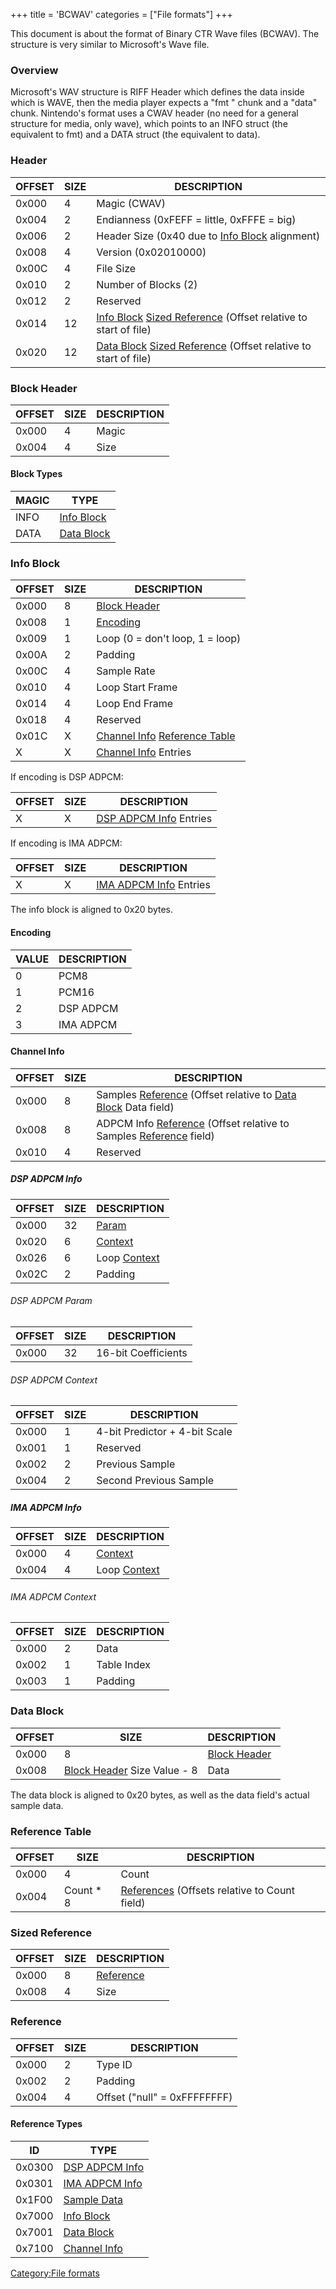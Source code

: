 +++
title = 'BCWAV'
categories = ["File formats"]
+++

This document is about the format of Binary CTR Wave files (BCWAV). The
structure is very similar to Microsoft's Wave file.

### Overview

Microsoft's WAV structure is RIFF Header which defines the data inside
which is WAVE, then the media player expects a "fmt " chunk and a "data"
chunk. Nintendo's format uses a CWAV header (no need for a general
structure for media, only wave), which points to an INFO struct (the
equivalent to fmt) and a DATA struct (the equivalent to data).

### Header

| OFFSET | SIZE | DESCRIPTION                                                                                                            |
|--------|------|------------------------------------------------------------------------------------------------------------------------|
| 0x000  | 4    | Magic (CWAV)                                                                                                           |
| 0x004  | 2    | Endianness (0xFEFF = little, 0xFFFE = big)                                                                             |
| 0x006  | 2    | Header Size (0x40 due to [Info Block](#info_block "wikilink") alignment)                                               |
| 0x008  | 4    | Version (0x02010000)                                                                                                   |
| 0x00C  | 4    | File Size                                                                                                              |
| 0x010  | 2    | Number of Blocks (2)                                                                                                   |
| 0x012  | 2    | Reserved                                                                                                               |
| 0x014  | 12   | [Info Block](#info_block "wikilink") [Sized Reference](#sized_reference "wikilink") (Offset relative to start of file) |
| 0x020  | 12   | [Data Block](#data_block "wikilink") [Sized Reference](#sized_reference "wikilink") (Offset relative to start of file) |

### Block Header

| OFFSET | SIZE | DESCRIPTION |
|--------|------|-------------|
| 0x000  | 4    | Magic       |
| 0x004  | 4    | Size        |

#### Block Types

| MAGIC | TYPE                                 |
|-------|--------------------------------------|
| INFO  | [Info Block](#info_block "wikilink") |
| DATA  | [Data Block](#data_block "wikilink") |

### Info Block

| OFFSET | SIZE | DESCRIPTION                                                                             |
|--------|------|-----------------------------------------------------------------------------------------|
| 0x000  | 8    | [Block Header](#block_header "wikilink")                                                |
| 0x008  | 1    | [Encoding](#encoding "wikilink")                                                        |
| 0x009  | 1    | Loop (0 = don't loop, 1 = loop)                                                         |
| 0x00A  | 2    | Padding                                                                                 |
| 0x00C  | 4    | Sample Rate                                                                             |
| 0x010  | 4    | Loop Start Frame                                                                        |
| 0x014  | 4    | Loop End Frame                                                                          |
| 0x018  | 4    | Reserved                                                                                |
| 0x01C  | X    | [Channel Info](#channel_info "wikilink") [Reference Table](#reference_table "wikilink") |
| X      | X    | [Channel Info](#channel_info "wikilink") Entries                                        |

If encoding is DSP ADPCM:

| OFFSET | SIZE | DESCRIPTION                                          |
|--------|------|------------------------------------------------------|
| X      | X    | [DSP ADPCM Info](#dsp_adpcm_info "wikilink") Entries |

If encoding is IMA ADPCM:

| OFFSET | SIZE | DESCRIPTION                                          |
|--------|------|------------------------------------------------------|
| X      | X    | [IMA ADPCM Info](#ima_adpcm_info "wikilink") Entries |

The info block is aligned to 0x20 bytes.

#### Encoding

| VALUE | DESCRIPTION |
|-------|-------------|
| 0     | PCM8        |
| 1     | PCM16       |
| 2     | DSP ADPCM   |
| 3     | IMA ADPCM   |

#### Channel Info

| OFFSET | SIZE | DESCRIPTION                                                                                                         |
|--------|------|---------------------------------------------------------------------------------------------------------------------|
| 0x000  | 8    | Samples [Reference](#reference "wikilink") (Offset relative to [Data Block](#data_block "wikilink") Data field)     |
| 0x008  | 8    | ADPCM Info [Reference](#reference "wikilink") (Offset relative to Samples [Reference](#reference "wikilink") field) |
| 0x010  | 4    | Reserved                                                                                                            |

##### DSP ADPCM Info

| OFFSET | SIZE | DESCRIPTION                                   |
|--------|------|-----------------------------------------------|
| 0x000  | 32   | [Param](#dsp_adpcm_param "wikilink")          |
| 0x020  | 6    | [Context](#dsp_adpcm_context "wikilink")      |
| 0x026  | 6    | Loop [Context](#dsp_adpcm_context "wikilink") |
| 0x02C  | 2    | Padding                                       |

###### DSP ADPCM Param

| OFFSET | SIZE | DESCRIPTION         |
|--------|------|---------------------|
| 0x000  | 32   | 16-bit Coefficients |

###### DSP ADPCM Context

| OFFSET | SIZE | DESCRIPTION                   |
|--------|------|-------------------------------|
| 0x000  | 1    | 4-bit Predictor + 4-bit Scale |
| 0x001  | 1    | Reserved                      |
| 0x002  | 2    | Previous Sample               |
| 0x004  | 2    | Second Previous Sample        |

##### IMA ADPCM Info

| OFFSET | SIZE | DESCRIPTION                                   |
|--------|------|-----------------------------------------------|
| 0x000  | 4    | [Context](#ima_adpcm_context "wikilink")      |
| 0x004  | 4    | Loop [Context](#ima_adpcm_context "wikilink") |

###### IMA ADPCM Context

| OFFSET | SIZE | DESCRIPTION |
|--------|------|-------------|
| 0x000  | 2    | Data        |
| 0x002  | 1    | Table Index |
| 0x003  | 1    | Padding     |

### Data Block

| OFFSET | SIZE                                                    | DESCRIPTION                              |
|--------|---------------------------------------------------------|------------------------------------------|
| 0x000  | 8                                                       | [Block Header](#block_header "wikilink") |
| 0x008  | [Block Header](#block_header "wikilink") Size Value - 8 | Data                                     |

The data block is aligned to 0x20 bytes, as well as the data field's
actual sample data.

### Reference Table

| OFFSET | SIZE       | DESCRIPTION                                                           |
|--------|------------|-----------------------------------------------------------------------|
| 0x000  | 4          | Count                                                                 |
| 0x004  | Count \* 8 | [References](#reference "wikilink") (Offsets relative to Count field) |

### Sized Reference

| OFFSET | SIZE | DESCRIPTION                        |
|--------|------|------------------------------------|
| 0x000  | 8    | [Reference](#reference "wikilink") |
| 0x008  | 4    | Size                               |

### Reference

| OFFSET | SIZE | DESCRIPTION                  |
|--------|------|------------------------------|
| 0x000  | 2    | Type ID                      |
| 0x002  | 2    | Padding                      |
| 0x004  | 4    | Offset ("null" = 0xFFFFFFFF) |

#### Reference Types

| ID     | TYPE                                         |
|--------|----------------------------------------------|
| 0x0300 | [DSP ADPCM Info](#dsp_adpcm_info "wikilink") |
| 0x0301 | [IMA ADPCM Info](#ima_adpcm_info "wikilink") |
| 0x1F00 | [Sample Data](#data_block "wikilink")        |
| 0x7000 | [Info Block](#info_block "wikilink")         |
| 0x7001 | [Data Block](#data_block "wikilink")         |
| 0x7100 | [Channel Info](#channel_info "wikilink")     |

[Category:File formats](Category:File_formats "wikilink")
